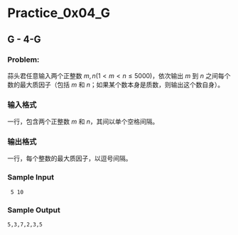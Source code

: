 # Practice_0x04_G

## G - 4-G

### Problem:

蒜头君任意输入两个正整数 ${m,n(1<m<n≤5000)}$，依次输出 $m$ 到 $n$ 之间每个数的最大质因子（包括 $m$ 和 $n$；如果某个数本身是质数，则输出这个数自身）。

### 输入格式

一行，包含两个正整数 $m$ 和 $n$，其间以单个空格间隔。

### 输出格式

一行，每个整数的最大质因子，以逗号间隔。

### Sample Input

``` 5 10```

### Sample Output

```5,3,7,2,3,5```